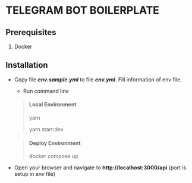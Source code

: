 # TELEGRAM BOT BOILERPLATE

## Prerequisites
1. Docker

## Installation

- Copy file **_env.sample.yml_** to file **_env.yml_**. Fill information of env file.

    - Run command line
    > #### Local Environment
    > yarn
    >
    > yarn start:dev

    > #### Deploy Environment
    > docker compose up

- Open your browser and navigate to **http://localhost:3000/api** (port is setup in env file)

